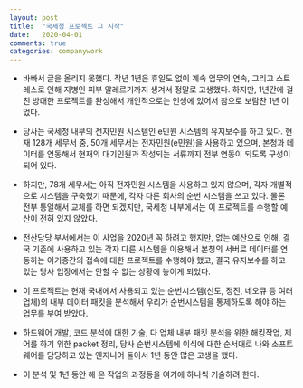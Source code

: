 ```yaml
---
layout: post
title:  "국세청 프로젝트 그 시작"
date:   2020-04-01
comments: true
categories: companywork
---
```


* 바빠서 글을 올리지 못했다. 작년 1년은 휴일도 없이 계속 업무의 연속, 그리고 스트레스로 인해 지병인 피부 알레르기까지 생겨서 정말로 고생했다. 하지만, 1년간에 걸친 방대한 프로젝트를 완성해서 개인적으로는 인생에 있어서 참으로 보람찬 1년 이었다. 

* 당사는 국세청 내부의 전자민원 시스템인 e민원 시스템의 유지보수를 하고 있다. 현재 128개 세무서 중, 50개 세무서는 전자민원(e민원)을 사용하고 있으며, 본청과 데이터를 연동해서 현재의 대기인원과 작성되는 서류까지 전부 연동이 되도록 구성이 되어 있다.

* 하지만, 78개 세무서는 아직 전자민원 시스템을 사용하고 있지 않으며, 각자 개별적으로 시스템을 구축했기 때문에, 각자 다른 회사의 순번 시스템을 쓰고 있다. 물론 전부 통일해서 교체를 하면 되겠지만, 국세청 내부에서는 이 프로젝트를 수행할 예산이 전혀 있지 않았다.

* 전산담당 부서에서는 이 사업을 2020년 꼭 하려고 했지만, 없는 예산으로 인해, 결국 기존에 사용하고 있는 각자 다른 시스템을 이용해서 본청의 서버로 데이터를 연동하는 이기종간의 접속에 대한 프로젝트를 수행해야 했고, 결국 유지보수를 하고 있는 당사 입장에서는 안할 수 없는 상황에 놓이게 되었다. 

* 이 프로젝트는 현재 국내에서 사용되고 있는 순번시스템(신도, 정진, 네오큐 등 여러업체)의 내부 데이터 패킷을 분석해서 우리가 순번시스템을 통제하도록 해야 하는 업무를 부여 받았다.

* 하드웨어 개발, 코드 분석에 대한 기술, 다 업체 내부 패킷 분석을 위한 해킹작업, 제어를 하기 위한 packet 정리, 당사 순번시스템에 이식에 대한 순서대로 나와 소프트웨어를 담당하고 있는 엔지니어 둘이서 1년 동안 많은 고생을 했다.

* 이 분석 및 1년 동안 해 온 작업의 과정등을 여기에 하나씩 기술하려 한다.

  





